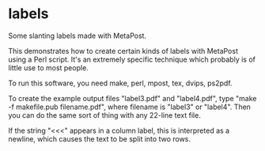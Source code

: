 # labels
Some slanting labels made with MetaPost.

This demonstrates how to create certain kinds of labels with MetaPost using a Perl script. It's an extremely specific technique which probably is of little use to most people.

To run this software, you need make, perl, mpost, tex, dvips, ps2pdf.

To create the example output files "label3.pdf" and "label4.pdf", type "make -f makefile.pub filename.pdf", where filename is "label3" or "label4". Then you can do the same sort of thing with any 22-line text file.

If the string "<<<" appears in a column label, this is interpreted as a newline, which causes the text to be split into two rows.
